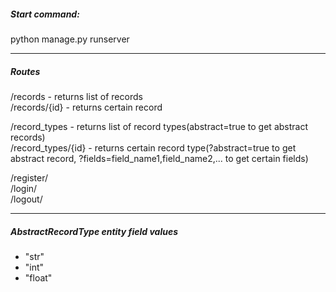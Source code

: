 ##### Start command:   
python manage.py runserver

----
##### Routes
/records - returns list of records \
/records/{id} - returns certain record 

/record_types - returns list of record types(abstract=true to get abstract records) \
/record_types/{id} - returns certain record type(?abstract=true to get abstract record, ?fields=field_name1,field_name2,... to get certain fields)

/register/ \
/login/ \
/logout/

----
##### AbstractRecordType entity field values
+ "str"
+ "int"
+ "float"

